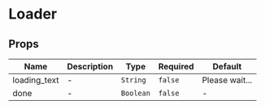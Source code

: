 # Loader

## Props

<!-- @vuese:Loader:props:start -->
|Name|Description|Type|Required|Default|
|---|---|---|---|---|
|loading_text|-|`String`|`false`|Please wait...|
|done|-|`Boolean`|`false`|-|

<!-- @vuese:Loader:props:end -->


